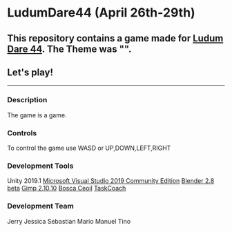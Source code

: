 # LudumDare44 (April 26th-29th)
## This repository contains a game made for [Ludum Dare 44](https://ldjam.com/events/ludum-dare/44/$144222). The Theme was "".
## Let's play!	
---
### Description
The game is a game.

### Controls
To control the game use WASD or UP,DOWN,LEFT,RIGHT

### Development Tools
Unity 2019.1
[Microsoft Visual Studio 2019 Community Edition](https://visualstudio.microsoft.com/de/vs/community/)
[Blender 2.8 beta](https://builder.blender.org/download/)
[Gimp 2.10.10](https://www.gimp.org/downloads/)
[Bosca Ceoil](https://boscaceoil.net/downloads.html)
[TaskCoach](https://www.taskcoach.org/)


### Development Team
Jerry
Jessica
Sebastian
Mario
Manuel
Tino
